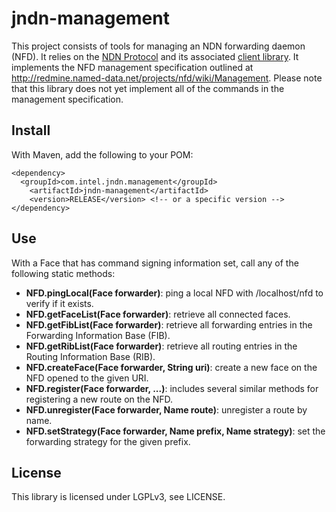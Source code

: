 # jndn-management

This project consists of tools for managing an NDN forwarding daemon (NFD). It relies on the [NDN Protocol](https://named-data.net) and its associated [client library](https://github.com/named-data/jndn). It implements the NFD management specification outlined at http://redmine.named-data.net/projects/nfd/wiki/Management. Please note that this library does not yet implement all of the commands in the management specification.

## Install
With Maven, add the following to your POM:
```
<dependency>
  <groupId>com.intel.jndn.management</groupId>
	<artifactId>jndn-management</artifactId>
	<version>RELEASE</version> <!-- or a specific version -->
</dependency>
```

## Use
With a Face that has command signing information set, call any of the following static methods:
 - __NFD.pingLocal(Face forwarder)__: ping a local NFD with /localhost/nfd to verify if it exists.
 - __NFD.getFaceList(Face forwarder)__: retrieve all connected faces.
 - __NFD.getFibList(Face forwarder)__: retrieve all forwarding entries in the Forwarding Information Base (FIB).
 - __NFD.getRibList(Face forwarder)__: retrieve all routing entries in the Routing Information Base (RIB).
 - __NFD.createFace(Face forwarder, String uri)__: create a new face on the NFD opened to the given URI.
 - __NFD.register(Face forwarder, ...)__: includes several similar methods for registering a new route on the NFD.
 - __NFD.unregister(Face forwarder, Name route)__: unregister a route by name.
 - __NFD.setStrategy(Face forwarder, Name prefix, Name strategy)__: set the forwarding strategy for the given prefix.

## License
This library is licensed under LGPLv3, see LICENSE.
